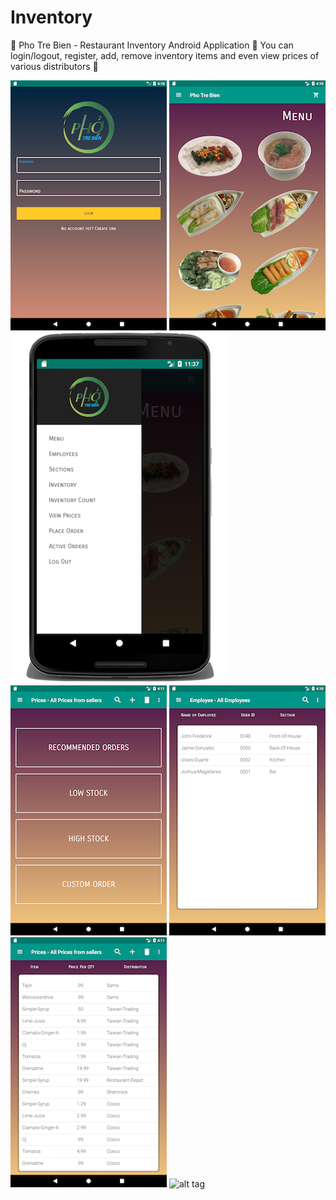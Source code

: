 # Inventory
🥘 Pho Tre Bien - Restaurant Inventory Android Application 🍲 You can login/logout, register, add, remove inventory items and even view prices of various distributors 🍜

![alt tag](screenshot-images/Login.png "Login") ![alt tag](screenshot-images/Menu.png "Menu") ![alt tag](screenshot-images/Nav.jpg "Nav") ![alt tag](screenshot-images/PlaceOrder.png "Place Order")  ![alt tag](screenshot-images/Employees.png "Employees") ![alt tag](screenshot-images/Prices.png "Prices") ![alt tag](screenshot-images/ActiveOrders.png "ActiveOrders") 




